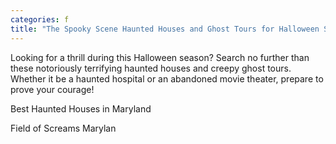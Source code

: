 ```yaml
---
categories: f
title: "The Spooky Scene Haunted Houses and Ghost Tours for Halloween Screams in the DC Area"
---
```


Looking for a thrill during this Halloween season? Search no further than these notoriously terrifying haunted houses and creepy ghost tours. Whether it be a haunted hospital or an abandoned movie theater, prepare to prove your courage!



Best Haunted Houses in Maryland



Field of Screams Marylan